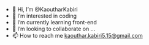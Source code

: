 - 👋 Hi, I’m @KaoutharKabiri
- 👀 I’m interested in coding
- 🌱 I’m currently learning front-end
- 💞️ I’m looking to collaborate on ...
- 📫 How to reach me kaouthar.kabiri5.15@gmail.com

<!---
KaoutharKabiri/KaoutharKabiri is a ✨ special ✨ repository because its `README.md` (this file) appears on your GitHub profile.
You can click the Preview link to take a look at your changes.
--->

